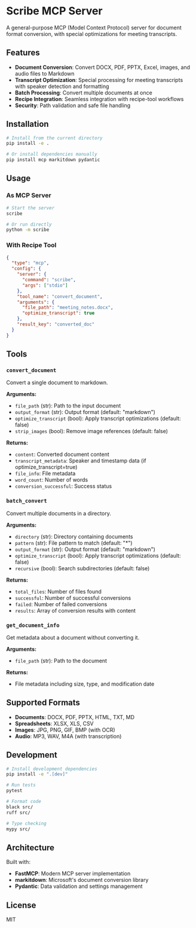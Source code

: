 # Scribe MCP Server

A general-purpose MCP (Model Context Protocol) server for document format conversion, with special optimizations for meeting transcripts.

## Features

- **Document Conversion**: Convert DOCX, PDF, PPTX, Excel, images, and audio files to Markdown
- **Transcript Optimization**: Special processing for meeting transcripts with speaker detection and formatting
- **Batch Processing**: Convert multiple documents at once
- **Recipe Integration**: Seamless integration with recipe-tool workflows
- **Security**: Path validation and safe file handling

## Installation

```bash
# Install from the current directory
pip install -e .

# Or install dependencies manually
pip install mcp markitdown pydantic
```

## Usage

### As MCP Server

```bash
# Start the server
scribe

# Or run directly
python -m scribe
```

### With Recipe Tool

```json
{
  "type": "mcp",
  "config": {
    "server": {
      "command": "scribe",
      "args": ["stdio"]
    },
    "tool_name": "convert_document",
    "arguments": {
      "file_path": "meeting_notes.docx",
      "optimize_transcript": true
    },
    "result_key": "converted_doc"
  }
}
```

## Tools

### `convert_document`

Convert a single document to markdown.

**Arguments:**
- `file_path` (str): Path to the input document
- `output_format` (str): Output format (default: "markdown")
- `optimize_transcript` (bool): Apply transcript optimizations (default: false)
- `strip_images` (bool): Remove image references (default: false)

**Returns:**
- `content`: Converted document content
- `transcript_metadata`: Speaker and timestamp data (if optimize_transcript=true)
- `file_info`: File metadata
- `word_count`: Number of words
- `conversion_successful`: Success status

### `batch_convert`

Convert multiple documents in a directory.

**Arguments:**
- `directory` (str): Directory containing documents
- `pattern` (str): File pattern to match (default: "*")
- `output_format` (str): Output format (default: "markdown")
- `optimize_transcript` (bool): Apply transcript optimizations (default: false)
- `recursive` (bool): Search subdirectories (default: false)

**Returns:**
- `total_files`: Number of files found
- `successful`: Number of successful conversions
- `failed`: Number of failed conversions
- `results`: Array of conversion results with content

### `get_document_info`

Get metadata about a document without converting it.

**Arguments:**
- `file_path` (str): Path to the document

**Returns:**
- File metadata including size, type, and modification date

## Supported Formats

- **Documents**: DOCX, PDF, PPTX, HTML, TXT, MD
- **Spreadsheets**: XLSX, XLS, CSV
- **Images**: JPG, PNG, GIF, BMP (with OCR)
- **Audio**: MP3, WAV, M4A (with transcription)

## Development

```bash
# Install development dependencies
pip install -e ".[dev]"

# Run tests
pytest

# Format code
black src/
ruff src/

# Type checking
mypy src/
```

## Architecture

Built with:
- **FastMCP**: Modern MCP server implementation
- **markitdown**: Microsoft's document conversion library
- **Pydantic**: Data validation and settings management

## License

MIT